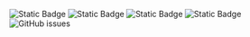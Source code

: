 ![Static Badge](https://img.shields.io/badge/blacklists-60-000000) ![Static Badge](https://img.shields.io/badge/blacklisted-2691427-cc0000) ![Static Badge](https://img.shields.io/badge/whitelisted-2242-00CC00) ![Static Badge](https://img.shields.io/badge/streaming_blacklist-28106-000000) ![GitHub issues](https://img.shields.io/github/issues/fabriziosalmi/blacklists)
